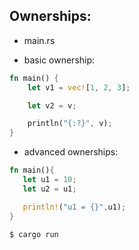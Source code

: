 ## Ownerships:

- main.rs

- basic ownership:
```rust
fn main() {
    let v1 = vec![1, 2, 3];

    let v2 = v;

    println("{:?}", v);
}
```

- advanced ownerships:
```rust
fn main(){
   let u1 = 10;
   let u2 = u1;

   println!("u1 = {}",u1);
}
```


```
$ cargo run
```